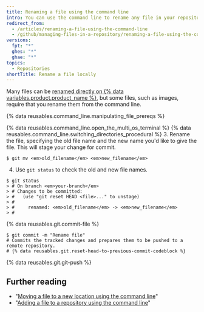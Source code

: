 ```yaml
---
title: Renaming a file using the command line
intro: You can use the command line to rename any file in your repository.
redirect_from:
  - /articles/renaming-a-file-using-the-command-line
  - /github/managing-files-in-a-repository/renaming-a-file-using-the-command-line
versions:
  fpt: "*"
  ghes: "*"
  ghae: "*"
topics:
  - Repositories
shortTitle: Rename a file locally
---
```


Many files can be [renamed directly on {% data variables.product.product_name %}](/articles/renaming-a-file), but some files, such as images, require that you rename them from the command line.

{% data reusables.command_line.manipulating_file_prereqs %}

{% data reusables.command_line.open_the_multi_os_terminal %}
{% data reusables.command_line.switching_directories_procedural %} 3. Rename the file, specifying the old file name and the new name you'd like to give the file. This will stage your change for commit.

```shell
$ git mv <em>old_filename</em> <em>new_filename</em>
```

4. Use `git status` to check the old and new file names.

```shell
$ git status
> # On branch <em>your-branch</em>
> # Changes to be committed:
> #   (use "git reset HEAD <file>..." to unstage)
> #
> #     renamed: <em>old_filename</em> -> <em>new_filename</em>
> #
```

{% data reusables.git.commit-file %}

```shell
$ git commit -m "Rename file"
# Commits the tracked changes and prepares them to be pushed to a remote repository.
# {% data reusables.git.reset-head-to-previous-commit-codeblock %}
```

{% data reusables.git.git-push %}

## Further reading

- "[Moving a file to a new location using the command line](/articles/moving-a-file-to-a-new-location-using-the-command-line)"
- "[Adding a file to a repository using the command line](/articles/adding-a-file-to-a-repository-using-the-command-line)"
